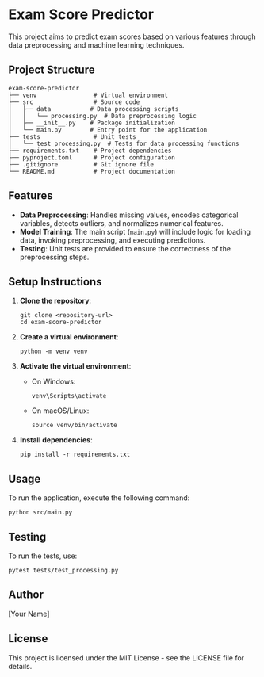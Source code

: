 # Exam Score Predictor

This project aims to predict exam scores based on various features through data preprocessing and machine learning techniques.

## Project Structure

```
exam-score-predictor
├── venv                # Virtual environment
├── src                 # Source code
│   ├── data           # Data processing scripts
│   │   └── processing.py  # Data preprocessing logic
│   ├── __init__.py    # Package initialization
│   └── main.py        # Entry point for the application
├── tests               # Unit tests
│   └── test_processing.py  # Tests for data processing functions
├── requirements.txt    # Project dependencies
├── pyproject.toml      # Project configuration
├── .gitignore          # Git ignore file
└── README.md           # Project documentation
```

## Features

- **Data Preprocessing**: Handles missing values, encodes categorical variables, detects outliers, and normalizes numerical features.
- **Model Training**: The main script (`main.py`) will include logic for loading data, invoking preprocessing, and executing predictions.
- **Testing**: Unit tests are provided to ensure the correctness of the preprocessing steps.

## Setup Instructions

1. **Clone the repository**:
   ```
   git clone <repository-url>
   cd exam-score-predictor
   ```

2. **Create a virtual environment**:
   ```
   python -m venv venv
   ```

3. **Activate the virtual environment**:
   - On Windows:
     ```
     venv\Scripts\activate
     ```
   - On macOS/Linux:
     ```
     source venv/bin/activate
     ```

4. **Install dependencies**:
   ```
   pip install -r requirements.txt
   ```

## Usage

To run the application, execute the following command:
```
python src/main.py
```

## Testing

To run the tests, use:
```
pytest tests/test_processing.py
```

## Author

[Your Name]

## License

This project is licensed under the MIT License - see the LICENSE file for details.